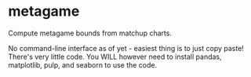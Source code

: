 # metagame
Compute metagame bounds from matchup charts.

No command-line interface as of yet - easiest thing is to just copy paste! There's very little code. You WILL however need to install pandas, matplotlib, pulp, and seaborn to use the code. 